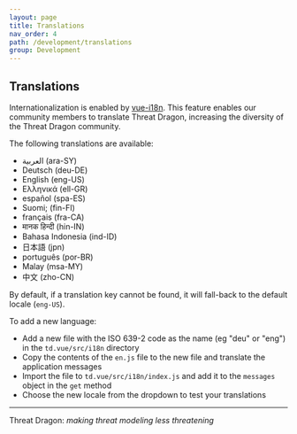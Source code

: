 ```yaml
---
layout: page
title: Translations
nav_order: 4
path: /development/translations
group: Development
---
```


## Translations

Internationalization is enabled by [vue-i18n](https://kazupon.github.io/vue-i18n/).
This feature enables our community members to translate Threat Dragon,
increasing the diversity of the Threat Dragon community.

The following translations are available:

- العربية (ara-SY)
- Deutsch (deu-DE)
- English (eng-US)
- Ελληνικά (ell-GR)
- español (spa-ES)
- Suomi; (fin-FI)
- français (fra-CA)
- मानक हिन्दी (hin-IN)
- Bahasa Indonesia (ind-ID)
- 日本語 (jpn)
- português (por-BR)
- Malay (msa-MY)
- 中文 (zho-CN)

By default, if a translation key cannot be found, it will fall-back to the default locale (`eng-US`).

To add a new language:

- Add a new file with the ISO 639-2 code as the name (eg "deu" or "eng") in the `td.vue/src/i18n` directory
- Copy the contents of the `en.js` file to the new file and translate the application messages
- Import the file to `td.vue/src/i18n/index.js` and add it to the `messages` object in the `get` method
- Choose the new locale from the dropdown to test your translations

----

Threat Dragon: _making threat modeling less threatening_
